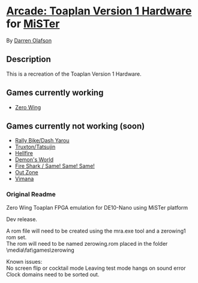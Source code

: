 # [Arcade: Toaplan Version 1 Hardware](https://www.arcade-museum.com/game_detail.php?game_id=10530) for [MiSTer](https://github.com/MiSTer-devel/Main_MiSTer/wiki)

By [Darren Olafson](https://github.com/va7deo)

## Description

This is a recreation of the Toaplan Version 1 Hardware.

## Games currently working

* [Zero Wing](https://en.wikipedia.org/wiki/Zero_Wing)

## Games currently not working (soon)

* [Rally Bike/Dash Yarou](https://en.wikipedia.org/wiki/Rally_Bike)
* [Truxton/Tatsujin](https://en.wikipedia.org/wiki/Truxton_(video_game))
* [Hellfire](https://en.wikipedia.org/wiki/Hellfire_(video_game))
* [Demon's World](https://en.wikipedia.org/wiki/Demon%27s_World)
* [Fire Shark / Same! Same! Same!](https://en.wikipedia.org/wiki/Fire_Shark)
* [Out Zone](https://en.wikipedia.org/wiki/Out_Zone)
* [Vimana](https://en.wikipedia.org/wiki/Vimana_(video_game))

### Original Readme

Zero Wing Toaplan FPGA emulation for DE10-Nano using MiSTer platform

Dev release.  

A rom file will need to be created using the mra.exe tool and a zerowing1 rom set.  
The rom will need to be named zerowing.rom placed in the folder \media\fat\games\zerowing

Known issues:  
  No screen flip or cocktail mode
  Leaving test mode hangs on sound error 
  Clock domains need to be sorted out.
 

